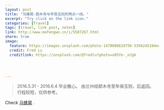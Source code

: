 ```yaml
---
layout: post
title: "马蜂窝-郎木寺与年保玉则的两点一线。"
excerpt: "Try click on the link icon."
categories: [Travel]
tags: [travel, link post, notes]
link: http://www.mafengwo.cn/i/5507267.html
share: true
image:
  feature: https://images.unsplash.com/photo-1478886619756-5356245104ec?ixlib=rb-0.3.5&q=80&fm=jpg&crop=entropy&cs=tinysrgb&s=a7ebe1dd5fcb5187acad9d93507433e8
  credit: Fred Lu
  creditlink: https://unsplash.com/@fredlu?photo=o05Ye-_nJgk




---
```



> 2016.5.31 - 2016.6.4 毕业散心。
> 由兰州经郎木寺至年保玉则，后返回。
> 行程较短，仅供参考。

  Check [马蜂窝](http://www.mafengwo.cn/i/5507267.html) .
